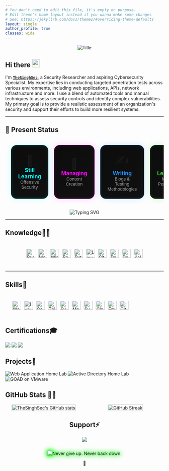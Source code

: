 ```yaml
---
# You don't need to edit this file, it's empty on purpose.
# Edit theme's home layout instead if you wanna make some changes
# See: https://jekyllrb.com/docs/themes/#overriding-theme-defaults
layout: single
author_profile: true
classes: wide
---
```



<div align="center">
  <img src="https://readme-typing-svg.herokuapp.com?font=Architects+Daughter&color=2F9F09&duration=2500&pause=1000&size=50&center=true&vCenter=true&height=60&width=600&lines=Hi!+I'm+TheSinghSec+%3C3;Welcome+to+my+profile!" alt="Title">
</div>


<h2 align="left">
  Hi there
  <img src="https://media.giphy.com/media/hvRJCLFzcasrR4ia7z/giphy.gif" width="25px"/>
</h2>

I'm **[`TheSinghSec`](https://www.linkedin.com/in/bikramjeetx/)**, a Security Researcher and aspiring Cybersecurity Specialist. My expertise lies in conducting targeted penetration tests across various environments, including web applications, APIs, network infrastructure and more. I use a blend of automated tools and manual techniques to assess security controls and identify complex vulnerabilities. My primary goal is to provide a realistic assessment of an organization's security and support their efforts to build more resilient systems.

---

<h2 align="left">🧭 Present Status</h2>

<table align="center" style="border-collapse: separate; border-spacing: 18px;">
  <tr>
    <!-- Card 1 -->
    <td align="center" width="230" style="
      background: linear-gradient(145deg, #0c0c0c, #111);
      border: 1px solid #00ffff55;
      border-radius: 18px;
      padding: 22px;
      box-shadow: 0 0 20px #00ffff33, inset 0 0 12px #00ffff22;
      transition: all 0.3s ease;
      transform: perspective(600px) rotateX(0deg) rotateY(0deg);
    " onmouseover="this.style.transform='scale(1.05)'; this.style.boxShadow='0 0 25px #00ffff88, inset 0 0 15px #00ffff55';" onmouseout="this.style.transform='scale(1)'; this.style.boxShadow='0 0 20px #00ffff33, inset 0 0 12px #00ffff22';">
      <div style="font-size: 34px;">🎯</div>
      <b style="font-size: 17px; color: #00ffff;">Still Learning</b><br>
      <sub style="color: #a9a9a9;">Offensive Security</sub>
    </td>
    <!-- Card 2 -->
    <td align="center" width="230" style="
      background: linear-gradient(145deg, #0c0c0c, #111);
      border: 1px solid #ff00ff55;
      border-radius: 18px;
      padding: 22px;
      box-shadow: 0 0 20px #ff00ff33, inset 0 0 12px #ff00ff22;
      transition: all 0.3s ease;
      transform: perspective(600px) rotateX(0deg) rotateY(0deg);
    " onmouseover="this.style.transform='scale(1.05)'; this.style.boxShadow='0 0 25px #ff00ff88, inset 0 0 15px #ff00ff55';" onmouseout="this.style.transform='scale(1)'; this.style.boxShadow='0 0 20px #ff00ff33, inset 0 0 12px #ff00ff22';">
      <div style="font-size: 34px;">🧠</div>
      <b style="font-size: 17px; color: #ff00ff;">Managing</b><br>
      <sub style="color: #a9a9a9;">Content Creation</sub>
    </td>
    <!-- Card 3 -->
    <td align="center" width="230" style="
      background: linear-gradient(145deg, #0c0c0c, #111);
      border: 1px solid #1e90ff55;
      border-radius: 18px;
      padding: 22px;
      box-shadow: 0 0 20px #1e90ff33, inset 0 0 12px #1e90ff22;
      transition: all 0.3s ease;
      transform: perspective(600px) rotateX(0deg) rotateY(0deg);
    " onmouseover="this.style.transform='scale(1.05)'; this.style.boxShadow='0 0 25px #1e90ff88, inset 0 0 15px #1e90ff55';" onmouseout="this.style.transform='scale(1)'; this.style.boxShadow='0 0 20px #1e90ff33, inset 0 0 12px #1e90ff22';">
      <div style="font-size: 34px;">✍️</div>
      <b style="font-size: 17px; color: #1e90ff;">Writing</b><br>
      <sub style="color: #a9a9a9;">Blogs & Testing Methodologies</sub>
    </td>
    <!-- Card 4 -->
    <td align="center" width="230" style="
      background: linear-gradient(145deg, #0c0c0c, #111);
      border: 1px solid #32cd3255;
      border-radius: 18px;
      padding: 22px;
      box-shadow: 0 0 20px #32cd3233, inset 0 0 12px #32cd3222;
      transition: all 0.3s ease;
      transform: perspective(600px) rotateX(0deg) rotateY(0deg);
    " onmouseover="this.style.transform='scale(1.05)'; this.style.boxShadow='0 0 25px #32cd3288, inset 0 0 15px #32cd3255';" onmouseout="this.style.transform='scale(1)'; this.style.boxShadow='0 0 20px #32cd3233, inset 0 0 12px #32cd3222';">
      <div style="font-size: 34px;">📱</div>
      <b style="font-size: 17px; color: #32cd32;">Learning</b><br>
      <sub style="color: #a9a9a9;">Mobile Pentesting</sub>
    </td>
  </tr>
</table>


<p align="center">
  <img src="https://readme-typing-svg.herokuapp.com?font=Fira+Code&duration=2500&pause=1000&color=00FFFF&center=true&vCenter=true&width=600&lines=Updating%3A+Journey+to+Cybersecurity+Specialist" alt="Typing SVG" />
</p>








---

<h2 id="knowledge_skills" align=''> Knowledge🧙‍♂️ </h2>

<div style="border: 2px solid transparent; border-radius: 10px; padding: 20px; margin-bottom: 20px;">
  <div align="left" style="display: flex; flex-wrap: wrap; justify-content: center; gap: 10px;">
    <img class="badge" src="https://img.shields.io/badge/Burp%20Suite-0D1117?style=for-the-badge&labelColor=111827&logo=burp-suite&logoColor=FF6633" alt="Burp Suite" />
    <img class="badge" src="https://img.shields.io/badge/Metasploit-0D1117?style=for-the-badge&labelColor=111827&logo=metasploit&logoColor=00B7B7" alt="Metasploit" />
    <img class="badge" src="https://img.shields.io/badge/Wireshark-0D1117?style=for-the-badge&labelColor=111827&logo=wireshark&logoColor=1E90FF" alt="Wireshark" />
    <img class="badge" src="https://img.shields.io/badge/Bash-0D1117?style=for-the-badge&labelColor=111827&logo=gnu-bash&logoColor=4EAA25" alt="Bash" />
    <img class="badge" src="https://img.shields.io/badge/Python-0D1117?style=for-the-badge&labelColor=111827&logo=python&logoColor=3776AB" alt="Python" />
    <img class="badge" src="https://img.shields.io/badge/Linux-0D1117?style=for-the-badge&labelColor=111827&logo=linux&logoColor=FCC624" alt="Linux" />
    <img class="badge" src="https://img.shields.io/badge/Git-0D1117?style=for-the-badge&labelColor=111827&logo=git&logoColor=F05032" alt="Git" />
    <img class="badge" src="https://img.shields.io/badge/Debian-0D1117?style=for-the-badge&labelColor=111827&logo=debian&logoColor=D70A53" alt="Debian" />
    <img class="badge" src="https://img.shields.io/badge/Docker-0D1117?style=for-the-badge&labelColor=111827&logo=docker&logoColor=2496ED" alt="Docker" />
    <img class="badge" src="https://img.shields.io/badge/Kali%20Linux-0D1117?style=for-the-badge&labelColor=111827&logo=kali-linux&logoColor=557C94" alt="Kali Linux" />
  </div>
</div>

<style>
  .badge {
    display: block;
    height: 28px;
    filter: drop-shadow(0 0 1px rgba(255,255,255,0.15));
    transition: filter 0.2s ease;
  }
  .badge:hover {
    filter: drop-shadow(0 0 6px rgba(0,255,128,0.6));
  }
</style>




---

## Skills🧠

<div style="border:2px solid transparent;border-radius:10px;padding:20px;margin-bottom:20px;">
  <div align="left" style="display:flex;flex-wrap:wrap;justify-content:left;gap:10px;">
    <a><img class="badge" alt="Web Apps & APIs"
      src="https://img.shields.io/badge/Web%20Apps%20%26%20APIs-1A1F2B?style=for-the-badge&labelColor=111827&logo=googlechrome&logoColor=1E90FF"></a>
    <a><img class="badge" alt="Infrastructure"
      src="https://img.shields.io/badge/Infrastructure-1A1F2B?style=for-the-badge&labelColor=111827&logo=linux&logoColor=DA1F26"></a>
    <a><img class="badge" alt="Gen AI App Testing"
      src="https://img.shields.io/badge/Gen%20AI%20App%20Testing-1A1F2B?style=for-the-badge&labelColor=111827&logo=openai&logoColor=FF8C00"></a>
    <a><img class="badge" alt="Thick Client Apps"
      src="https://img.shields.io/badge/Thick%20Client%20Apps-1A1F2B?style=for-the-badge&labelColor=111827&logo=windows&logoColor=5C2D91"></a>
    <a><img class="badge" alt="System Build Reviews"
      src="https://img.shields.io/badge/System%20Build%20Reviews-1A1F2B?style=for-the-badge&labelColor=111827&logo=dell&logoColor=32CD32"></a>
    <a><img class="badge" alt="Mobile App Testing"
      src="https://img.shields.io/badge/Mobile%20App%20Testing-1A1F2B?style=for-the-badge&labelColor=111827&logo=android&logoColor=3DDC84"></a>
    <a><img class="badge" alt="System Breakout Testing"
      src="https://img.shields.io/badge/System%20Breakout%20Testing-1A1F2B?style=for-the-badge&labelColor=111827&logo=redhat&logoColor=DC143C"></a>
    <a><img class="badge" alt="Cloud Config Reviews"
      src="https://img.shields.io/badge/Cloud%20Config%20Reviews-1A1F2B?style=for-the-badge&labelColor=111827&logo=cloudflare&logoColor=00BFFF"></a>
    <a><img class="badge" alt="Email Phishing Testing"
      src="https://img.shields.io/badge/Email%20Phishing%20Testing-1A1F2B?style=for-the-badge&labelColor=111827&logo=maildotru&logoColor=FFD700"></a>
    <a><img class="badge" alt="GitHub"
      src="https://img.shields.io/badge/GitHub-1A1F2B?style=for-the-badge&labelColor=111827&logo=github&logoColor=FFFFFF"></a>
  </div>
</div>

<style>
  .badge{display:block;height:28px;filter:drop-shadow(0 0 1px rgba(255,255,255,0.2))}
  .badge:hover{filter:drop-shadow(0 0 6px rgba(0,255,128,.6))}
</style>



## Certifications🎓
<div>
<img src="https://img.shields.io/badge/-OSCP-DA1F26?style=for-the-badge&logo=linux&logoColor=white" />
<img src="https://img.shields.io/badge/-PNPT-0A66C2?style=for-the-badge&logo=hackthebox&logoColor=white" />
<img src="https://img.shields.io/badge/-CASA-2E8B57?style=for-the-badge&logo=owasp&logoColor=white" />
</div>


## Projects🚀

![Web Application Home Lab](https://img.shields.io/badge/Web%20Application%20Home%20Lab-8B0000?style=for-the-badge&logo=googlechrome&logoColor=white)
![Active Directory Home Lab](https://img.shields.io/badge/Active%20Directory%20Home%20Lab-004B23?style=for-the-badge&logo=microsoft&logoColor=white)
![GOAD on VMware](https://img.shields.io/badge/GOAD%20on%20VMware-191970?style=for-the-badge&logo=vmware&logoColor=white)





<h2 id="github_stats">GitHub Stats 👨‍💻</h2>

<style>
  .gh-wrap {
    display: grid;
    grid-template-columns: 1fr 1fr;
    gap: 16px;
    align-items: stretch;
  }

  @media (max-width: 900px) {
    .gh-wrap {
      grid-template-columns: 1fr;
    }
  }

  /* Remove boxes */
  .gh-card, .gh-left-card {
    background: none;
    border: none;
    display: flex;
    flex-direction: column;
    justify-content: center;
    align-items: center;
    text-align: center;
    padding: 0;
  }

  /* Stats image */
  .gh-left-card a img {
    display: block;
    width: 100%;
    max-width: 480px;
    height: auto;
  }

  /* Streak image */
  .gh-card img {
    display: block;
    width: 100%;
    max-width: 480px;
    height: auto;
    margin: 0;
  }
</style>

<div class="gh-wrap">
  <!-- LEFT -->
  <div class="gh-left-card">
    <a href="https://github.com/thesinghsec/github-readme-stats">
      <img
        alt="TheSinghSec's GitHub stats"
        src="https://github-readme-stats.vercel.app/api?username=thesinghsec&theme=vision-friendly-dark&bg_color=00000000&hide_border=true&custom_title=TheSinghSec%27s%20GitHub%20Stats"
        loading="lazy">
    </a>
  </div>

  <!-- RIGHT -->
  <div class="gh-card">
    <a href="https://git.io/streak-stats">
      <img
        alt="GitHub Streak"
        src="https://streak-stats.demolab.com?user=thesinghsec&theme=burnt-neon&border_radius=5&fire=EBCA01&ring=FF5B5B&currStreakNum=66FF00&sideNums=66FF00&sideLabels=EBEBEB"
        loading="lazy">
    </a>
  </div>
</div>








  

<h2 id="donate" align="center"> Support⚡️</h2>

  <p align="center"><a href="https://buymeacoffee.com/thesinghsec"><img  src="https://img.shields.io/badge/Buy%20Me%20a%20Coffee-ffdd00?style=for-the-badge&logo=buy-me-a-coffee&logoColor=black"/></a></p>








<!-- Hacker typing with crackling sparks -->
<div class="hack-typing-wrap">
  <!-- Typing line (SVG) -->
  <img
    class="hack-typing"
    src="https://readme-typing-svg.herokuapp.com?font=Fira+Code&size=30&duration=2500&pause=900&color=00FF00&center=true&vCenter=true&width=750&lines=%22Never+give+up.+Never+back+down.%22"
    alt="Never give up. Never back down.">
  <!-- Sparks canvas -->
  <canvas class="hack-sparks" aria-hidden="true"></canvas>
</div>

<style>
  .hack-typing-wrap{
    position:relative;
    display:flex;
    justify-content:center;
    align-items:center;
    margin:28px 0 8px;
    filter: drop-shadow(0 0 6px #00ff00);
  }
  .hack-typing{
    display:block;
    max-width:100%;
    height:auto;
    animation:flicker 2s infinite alternate;
  }
  /* Sparks canvas sits over the typing line */
  .hack-sparks{
    position:absolute;
    inset:0;          /* fill the wrapper */
    pointer-events:none;
  }

  /* Subtle glow flicker on the text */
  @keyframes flicker{
    0%{ filter: drop-shadow(0 0 6px #00ff00) brightness(1); }
    25%{ filter: drop-shadow(0 0 9px #00ff00) brightness(1.25); }
    50%{ filter: drop-shadow(0 0 7px #00ff00) brightness(0.9); }
    75%{ filter: drop-shadow(0 0 10px #00ff00) brightness(1.3); }
    100%{ filter: drop-shadow(0 0 6px #00ff00) brightness(1); }
  }

  /* Respect users who prefer reduced motion */
  @media (prefers-reduced-motion: reduce){
    .hack-typing{ animation:none }
  }
</style>

<script>
(function(){
  const wrap     = document.querySelector('.hack-typing-wrap');
  const canvas   = document.querySelector('.hack-sparks');
  const ctx      = canvas.getContext('2d', {alpha:true});
  let   W=0, H=0, particles=[], running=true;

  // Config – tweak these
  const CFG = {
    rate: 28,             // particles spawned per second
    gravity: 0.10,        // downward pull
    drift: 0.35,          // horizontal randomness
    life: [500, 1100],    // ms
    size: [1.2, 2.6],     // px
    colors: ['#aaff00','#ffff80','#ffffff'], // neon green → yellow → white
    burstEveryMs: 1600,   // add a small burst periodically
    burstCount: 30
  };

  const mediaReduce = matchMedia('(prefers-reduced-motion: reduce)');
  if (mediaReduce.matches) running = false;

  function resize(){
    const r = wrap.getBoundingClientRect();
    canvas.width  = W = Math.floor(r.width);
    canvas.height = H = Math.floor(r.height);
  }
  resize();
  addEventListener('resize', resize);
  new ResizeObserver(resize).observe(wrap);

  function rnd(min,max){ return min + Math.random()*(max-min); }
  function pick(arr){ return arr[(Math.random()*arr.length)|0]; }

  function spawn(n=1, burst=false){
    const yBase = H*0.55;               // around baseline of the text image
    for(let i=0;i<n;i++){
      const x = rnd(W*0.08, W*0.92);    // within text area
      const vy = burst ? rnd(-1.4,-0.2) : rnd(-0.3, -0.05);
      const p = {
        x, y: yBase + rnd(-6, 6),
        vx: rnd(-CFG.drift, CFG.drift),
        vy,
        life: rnd(CFG.life[0], CFG.life[1]),
        born: performance.now(),
        size: rnd(CFG.size[0], CFG.size[1]),
        color: pick(CFG.colors)
      };
      particles.push(p);
    }
  }

  // ambient spawn
  let lastSpawn = performance.now();
  // periodic crackling burst
  let lastBurst = performance.now();

  function tick(t){
    if(!running) return; // motion reduced

    // spawn rate control
    const dt = t - lastSpawn;
    const spawnCount = (dt/1000)*CFG.rate;
    if (spawnCount >= 1){
      spawn(spawnCount|0);
      lastSpawn = t;
    }

    // bursts
    if (t - lastBurst > CFG.burstEveryMs){
      spawn(CFG.burstCount, true);
      lastBurst = t;
    }

    // draw
    ctx.clearRect(0,0,W,H);
    ctx.globalCompositeOperation = 'lighter';
    const now = t;

    particles = particles.filter(p=>{
      const age = now - p.born;
      if (age > p.life) return false;

      // physics
      p.vy += CFG.gravity * 0.05;
      p.x  += p.vx;
      p.y  += p.vy;

      // fade + crackle alpha
      const fade = 1 - age/p.life;
      const crackle = 0.6 + Math.random()*0.4; // slight intensity jitter
      const alpha = Math.max(0, fade*crackle);

      // draw particle
      const g = ctx.createRadialGradient(p.x, p.y, 0, p.x, p.y, p.size*3);
      g.addColorStop(0, p.color + Math.floor(alpha*255).toString(16).padStart(2,'0')); // center
      g.addColorStop(1, 'transparent');

      ctx.fillStyle = g;
      ctx.beginPath();
      ctx.arc(p.x, p.y, p.size*3, 0, Math.PI*2);
      ctx.fill();

      // tiny core
      ctx.fillStyle = p.color;
      ctx.globalAlpha = alpha;
      ctx.fillRect(p.x-0.5, p.y-0.5, 1, 1);
      ctx.globalAlpha = 1;

      return true;
    });

    requestAnimationFrame(tick);
  }

  if (running) requestAnimationFrame(tick);
})();
</script>





<p align="center">
  <a>🌱</a>
</p>

